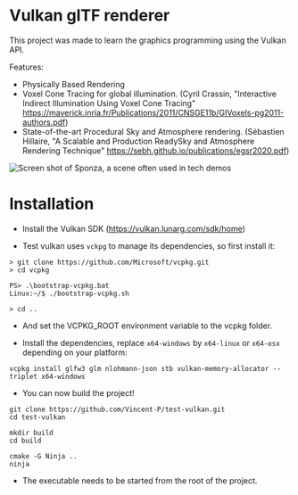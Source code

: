 # Vulkan glTF renderer

This project was made to learn the graphics programming using the Vulkan API.

Features:
- Physically Based Rendering
- Voxel Cone Tracing for global illumination. (Cyril Crassin, "Interactive Indirect Illumination Using Voxel Cone Tracing" https://maverick.inria.fr/Publications/2011/CNSGE11b/GIVoxels-pg2011-authors.pdf)
- State-of-the-art Procedural Sky and Atmosphere rendering. (Sébastien Hillaire, "A Scalable and Production ReadySky and Atmosphere Rendering Technique" https://sebh.github.io/publications/egsr2020.pdf)

![Screen shot of Sponza, a scene often used in tech demos](https://cdn.discordapp.com/attachments/102848732738912256/755721885685252226/unknown.png)

# Installation

- Install the Vulkan SDK (https://vulkan.lunarg.com/sdk/home)

- Test vulkan uses `vckpg` to manage its dependencies, so first install it:

```
> git clone https://github.com/Microsoft/vcpkg.git
> cd vcpkg

PS> .\bootstrap-vcpkg.bat
Linux:~/$ ./bootstrap-vcpkg.sh

> cd ..
```

- And set the VCPKG_ROOT environment variable to the vcpkg folder.

- Install the dependencies, replace `x64-windows` by `x64-linux` or `x64-osx` depending on your platform:

```
vcpkg install glfw3 glm nlohmann-json stb vulkan-memory-allocator --triplet x64-windows
```

- You can now build the project!

```
git clone https://github.com/Vincent-P/test-vulkan.git
cd test-vulkan

mkdir build
cd build

cmake -G Ninja ..
ninja
```

- The executable needs to be started from the root of the project.
